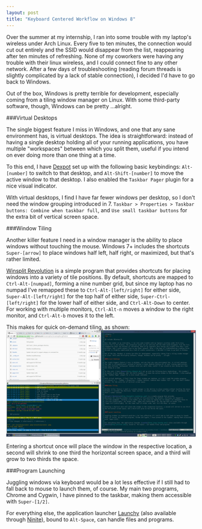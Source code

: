 ```yaml
---
layout: post
title: "Keyboard Centered Workflow on Windows 8"
---
```


Over the summer at my internship, I ran into some trouble with my laptop's wireless under Arch Linux.
Every five to ten minutes, the connection would cut out entirely and the SSID would disappear from the list,
reappearing after ten minutes of refreshing. None of my coworkers were having any trouble with their linux
wireless, and I could connect fine to any other network. After a few days of troubleshooting (reading forum
threads is slightly complicated by a lack of stable connection), I decided I'd have to go back to Windows.

Out of the box, Windows is pretty terrible for development, especially coming from a tiling window manager
on Linux. With some third-party software, though, Windows can be pretty ...alright.

###Virtual Desktops

The single biggest feature I miss in Windows, and one that any sane environment has, is virtual desktops.
The idea is straightforward: instead of having a single desktop holding all of your running applications,
you have multiple "workspaces" between which you split them, useful if you intend on ever doing more than
one thing at a time.

To this end, I have [Dexpot](http://dexpot.de/) set up with the following basic keybindings: `Alt-[number]`
to switch to that desktop, and `Alt-Shift-[number]` to move the active window to that desktop. I also enabled
the `Taskbar Pager` plugin for a nice visual indicator.

With virtual desktops, I find I have far fewer windows per desktop, so I don't need the window grouping
introduced in 7. `Taskbar > Properties > Taskbar buttons: Combine when taskbar full`, and `Use small taskbar
buttons` for the extra bit of vertical screen space.

###Window Tiling

Another killer feature I need in a window manager is the ability to place windows without touching the mouse.
Windows 7+ includes the shortcuts `Super-[arrow]` to place windows half left, half right, or maximized, but
that's rather limited.

[Winsplit Revolution](http://winsplit-revolution.com/) is a simple program that provides
shortcuts for placing windows into a variety of tile positions. By default, shortcuts are mapped to
`Ctrl-Alt-[numpad]`, forming a nine number grid, but since my laptop has no numpad I've remapped these to
`Ctrl-Alt-[left/right]` for either side, `Super-Alt-[left/right]` for the top half of either side,
`Super-Ctrl-[left/right]` for the lower half of either side, and `Ctrl-Alt-Down` to center. For working with 
multiple monitors, `Ctrl-Alt-n` moves a window to the right monitor, and `Ctrl-Alt-b` moves it to the left.

This makes for quick on-demand tiling, as shown:
![Tiling example](/public/tilingexample.png) 

Entering a shortcut once will place the window in the respective location, a second will shrink to one third
the horizontal screen space, and a third will grow to two thirds the space.

###Program Launching

Juggling windows via keyboard would be a lot less effective if I still had to fall back to mouse to launch
them, of course. My main two programs, Chrome and Cygwin, I have pinned to the taskbar, making them accessible with `Super-[1/2]`.

For everything else, the application launcher [Launchy](http://www.launchy.net/) (also available through
[Ninite](http://ninite.com/)), bound to `Alt-Space`, can handle files and programs.

